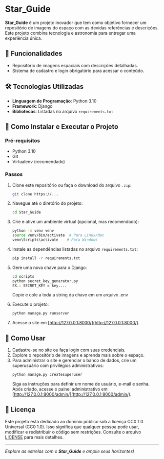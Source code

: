
# Star_Guide

**Star_Guide** é um projeto inovador que tem como objetivo fornecer um repositório de imagens do espaço com as devidas referências e descrições. Este projeto combina tecnologia e astronomia para entregar uma experiência única.

## 🌟 Funcionalidades

- Repositório de imagens espaciais com descrições detalhadas.
- Sistema de cadastro e login obrigatório para acessar o conteúdo.

## 🛠️ Tecnologias Utilizadas

- **Linguagem de Programação**: Python 3.10
- **Framework**: Django
- **Bibliotecas**: Listadas no arquivo `requirements.txt`

## 🚀 Como Instalar e Executar o Projeto

### Pré-requisitos

- Python 3.10
- Git
- Virtualenv (recomendado)

### Passos

1. Clone este repositório ou faça o download do arquivo `.zip`:
   ```bash
   git clone https://...
   ```

2. Navegue até o diretório do projeto:
   ```bash
   cd Star_Guide
   ```

3. Crie e ative um ambiente virtual (opcional, mas recomendado):
   ```bash
   python -m venv venv
   source venv/bin/activate  # Para Linux/Mac
   venv\Scripts\activate    # Para Windows
   ```

4. Instale as dependências listadas no arquivo `requirements.txt`:
   ```bash
   pip install -r requirements.txt
   ```

5. Gere uma nova chave para o Django:
   ```bash
   cd scripts
   python secret_key_generator.py
   EX.: SECRET_KEY = key....
   ```
   Copie e cole a toda a string da chave em um arquivo .env

6. Execute o projeto:
   ```bash
   python manage.py runserver
   ```

7. Acesse o site em [http://127.0.0.1:8000/](http://127.0.0.1:8000/).

## 📖 Como Usar

1. Cadastre-se no site ou faça login com suas credenciais.
2. Explore o repositório de imagens e aprenda mais sobre o espaço.
3. Para administrar o site e gerenciar o banco de dados, crie um superusuário com privilégios administrativos:
   ```bash
   python manage.py createsuperuser
   ```
   Siga as instruções para definir um nome de usuário, e-mail e senha. Após criado, acesse o painel administrativo em [http://127.0.0.1:8000/admin/](http://127.0.0.1:8000/admin/).

## 📝 Licença

Este projeto está dedicado ao domínio público sob a licença CC0 1.0 Universal (CC0 1.0). Isso significa que qualquer pessoa pode usar, modificar e redistribuir o código sem restrições. Consulte o arquivo [LICENSE](LICENSE) para mais detalhes.

---

_Explore as estrelas com o **Star_Guide** e amplie seus horizontes!_
